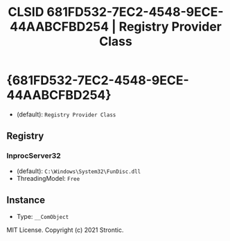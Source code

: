 ﻿---
title: "CLSID 681FD532-7EC2-4548-9ECE-44AABCFBD254 | Registry Provider Class"
excerpt: What is COM-Object CLSID 681FD532-7EC2-4548-9ECE-44AABCFBD254?
---

# {681FD532-7EC2-4548-9ECE-44AABCFBD254}

* (default): `Registry Provider Class`

## Registry


### InprocServer32

* (default): `C:\Windows\System32\FunDisc.dll`
* ThreadingModel: `Free`

## Instance

* Type: `__ComObject`

MIT License. Copyright (c) 2021 Strontic.


